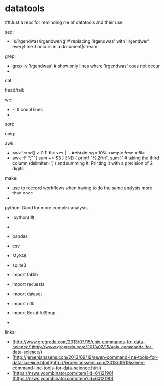 datatools
=========

##Just a repo for reminding me of datatools and their use


sed:
  * 's/irgendwas/irgendwer/g' # replacing 'irgendwas' with 'irgendwer' everytime it occurs in a document|stream

grep:
  * grep -v 'irgendwas' # show only lines where 'irgendwas' does not occur
  * 

cat: 

head/tail:

wc:
 * -l # count lines
 * 
 
sort:

uniq:

awk:
  * awk 'rand() < 0.1' file.xxx | ... #obtaining a 10% sample from a file
  * awk -F ";" '{ sum += $3 } END { printf "%.2f\n", sum }' # taking the third column (delimiter=';') and summing it. Printing it with a precision of 2 digits

make: 
  * use to reccord workflows when having to do the same analysis more than once
  * 
  
python:
  Good for more complex analysis
  * ipython(!!!)
  * 
  
  * pandas
  * csv
  * MySQL
  * sqlite3
  * import tablib
  * import requests
  * import dataset
  * import nltk
  * import BeautifulSoup
  * 
  
links:
 * [http://www.gregreda.com/2013/07/15/unix-commands-for-data-science/](http://www.gregreda.com/2013/07/15/unix-commands-for-data-science/)
 * [http://jeroenjanssens.com/2013/09/19/seven-command-line-tools-for-data-science.html](http://jeroenjanssens.com/2013/09/19/seven-command-line-tools-for-data-science.html)
 * [https://news.ycombinator.com/item?id=6412190](https://news.ycombinator.com/item?id=6412190)
